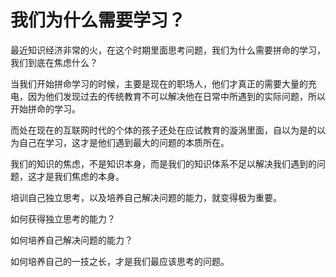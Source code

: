 # 我们为什么需要学习？

最近知识经济非常的火，在这个时期里面思考问题，我们为什么需要拼命的学习，我们到底在焦虑什么？

当我们开始拼命学习的时候，主要是现在的职场人，他们才真正的需要大量的充电，因为他们发现过去的传统教育不可以解决他在日常中所遇到的实际问题，所以开始拼命的学习。

而处在现在的互联网时代的个体的孩子还处在应试教育的漩涡里面，自以为是的以为自己在学习，这才是他们遇到最大的问题的本质所在。

我们的知识的焦虑，不是知识本身，而是我们的知识体系不足以解决我们遇到的问题，这才是我们焦虑的本身。

培训自己独立思考，以及培养自己解决问题的能力，就变得极为重要。

如何获得独立思考的能力？

如何培养自己解决问题的能力？

如何培养自己的一技之长，才是我们最应该思考的问题。

